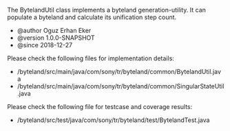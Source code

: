The BytelandUtil class implements a byteland generation-utility. 
It can populate a byteland and calculate its unification step count.
* @author Oguz Erhan Eker
* @version 1.0.0-SNAPSHOT
* @since 2018-12-27 

Please check the following files for implementation details:

* /byteland/src/main/java/com/sony/tr/byteland/common/BytelandUtil.java
* /byteland/src/main/java/com/sony/tr/byteland/common/SingularStateUtil.java

Please check the following file for testcase and coverage results:
 
* /byteland/src/test/java/com/sony/tr/byteland/test/BytelandTest.java
